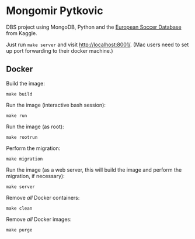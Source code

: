 # Mongomir Pytkovic

DBS project using MongoDB, Python and the [European Soccer Database](https://www.kaggle.com/hugomathien/soccer) from Kaggle.

Just run `make server` and visit [http://localhost:8001/](http://localhost:8001/match). (Mac users need to set up port forwarding to their docker machine.)

## Docker

Build the image:

    make build

Run the image (interactive bash session):

    make run

Run the image (as root):

    make rootrun

Perform the migration:

    make migration

Run the image (as a web server, this will build the image and perform the
migration, if necessary):

    make server

Remove _all_ Docker containers:

    make clean

Remove _all_ Docker images:

    make purge
